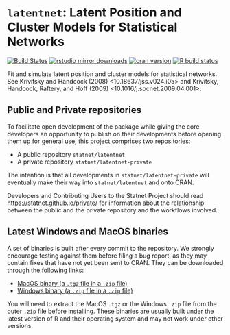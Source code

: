 # `latentnet`: Latent Position and Cluster Models for Statistical Networks

[![Build Status](https://travis-ci.org/statnet/latentnet.svg?branch=master)](https://travis-ci.org/statnet/latentnet)
[![rstudio mirror downloads](https://cranlogs.r-pkg.org/badges/latentnet?color=2ED968)](https://cranlogs.r-pkg.org/)
[![cran version](https://www.r-pkg.org/badges/version/latentnet)](https://cran.r-project.org/package=latentnet)
[![R build status](https://github.com/statnet/latentnet/workflows/R-CMD-check/badge.svg)](https://github.com/statnet/latentnet/actions)

Fit and simulate latent position and cluster models for statistical networks. See Krivitsky and Handcock (2008) <10.18637/jss.v024.i05> and Krivitsky, Handcock, Raftery, and Hoff (2009) <10.1016/j.socnet.2009.04.001>.

## Public and Private repositories

To facilitate open development of the package while giving the core developers an opportunity to publish on their developments before opening them up for general use, this project comprises two repositories:
* A public repository `statnet/latentnet`
* A private repository `statnet/latentnet-private`

The intention is that all developments in `statnet/latentnet-private` will eventually make their way into `statnet/latentnet` and onto CRAN.

Developers and Contributing Users to the Statnet Project should read https://statnet.github.io/private/ for information about the relationship between the public and the private repository and the workflows involved.

## Latest Windows and MacOS binaries

A set of binaries is built after every commit to the repository. We strongly encourage testing against them before filing a bug report, as they may contain fixes that have not yet been sent to CRAN. They can be downloaded through the following links:

* [MacOS binary (a `.tgz` file in a `.zip` file)](https://nightly.link/statnet/latentnet/workflows/R-CMD-check.yaml/master/macOS-rrelease-binaries.zip)
* [Windows binary (a `.zip` file in a `.zip` file)](https://nightly.link/statnet/latentnet/workflows/R-CMD-check.yaml/master/Windows-rrelease-binaries.zip)

You will need to extract the MacOS `.tgz` or the Windows `.zip` file from the outer `.zip` file before installing. These binaries are usually built under the latest version of R and their operating system and may not work under other versions.
